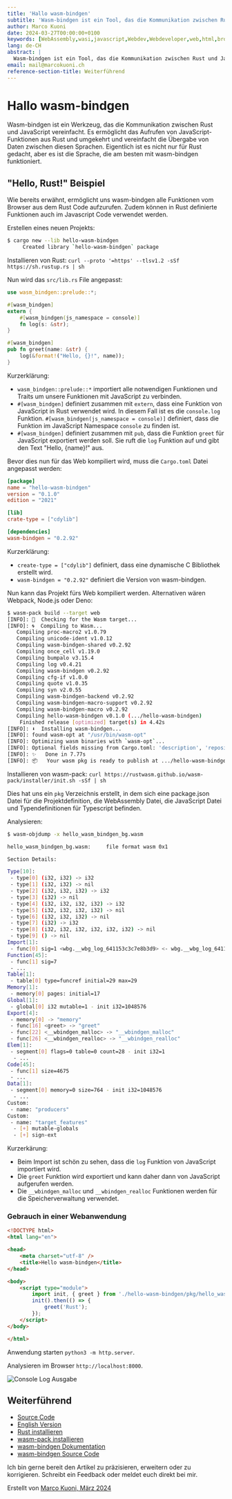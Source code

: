 ```yaml
---
title: 'Hallo wasm-bindgen'
subtitle: 'Wasm-bindgen ist ein Tool, das die Kommunikation zwischen Rust und JavaScript vereinfacht…'
author: Marco Kuoni
date: 2024-03-27T00:00:00+0100
keywords: [WebAssembly,wasi,javascript,Webdev,Webdeveloper,web,html,browser,webapp,webapplication,webapplications,programming,coding,software,technology]
lang: de-CH
abstract: |
  Wasm-bindgen ist ein Tool, das die Kommunikation zwischen Rust und JavaScript vereinfacht…
email: mail@marcokuoni.ch
reference-section-title: Weiterführend
---
```



# Hallo wasm-bindgen
Wasm-bindgen ist ein Werkzeug, das die Kommunikation zwischen Rust und JavaScript vereinfacht. Es ermöglicht das Aufrufen von JavaScript-Funktionen aus Rust und umgekehrt und vereinfacht die Übergabe von Daten zwischen diesen Sprachen. Eigentlich ist es nicht nur für Rust gedacht, aber es ist die Sprache, die am besten mit wasm-bindgen funktioniert.

## "Hello, Rust!" Beispiel
Wie bereits erwähnt, ermöglicht uns wasm-bindgen alle Funktionen vom Browser aus dem Rust Code aufzurufen. Zudem können in Rust definierte Funktionen auch im Javascript Code verwendet werden.

Erstellen eines neuen Projekts:

```bash
$ cargo new --lib hello-wasm-bindgen
     Created library `hello-wasm-bindgen` package
```

Installieren von Rust: `curl --proto '=https' --tlsv1.2 -sSf https://sh.rustup.rs | sh`

Nun wird das `src/lib.rs` File angepasst:

```rust
use wasm_bindgen::prelude::*;

#[wasm_bindgen]
extern {
    #[wasm_bindgen(js_namespace = console)]
    fn log(s: &str);
}

#[wasm_bindgen]
pub fn greet(name: &str) {
    log(&format!("Hello, {}!", name));
}
```

Kurzerklärung:
* `wasm_bindgen::prelude::*` importiert alle notwendigen Funktionen und Traits um unsere Funktionen mit JavaScript zu verbinden.
* `#[wasm_bindgen]` definiert zusammen mit `extern`, dass eine Funktion von JavaScript in Rust verwendet wird. In diesem Fall ist es die `console.log` Funktion. `#[wasm_bindgen(js_namespace = console)]` definiert, dass die Funktion im JavaScript Namespace `console` zu finden ist.
* `#[wasm_bindgen]` definiert zusammen mit `pub`, dass die Funktion `greet` für JavaScript exportiert werden soll. Sie ruft die `log` Funktion auf und gibt den Text "Hello, {name}!" aus.

Bevor dies nun für das Web kompiliert wird, muss die `Cargo.toml` Datei angepasst werden:

```toml
[package]
name = "hello-wasm-bindgen"
version = "0.1.0"
edition = "2021"

[lib]
crate-type = ["cdylib"]

[dependencies]
wasm-bindgen = "0.2.92"
```

Kurzerklärung:
* `create-type = ["cdylib"]` definiert, dass eine dynamische C Bibliothek erstellt wird.
* `wasm-bindgen = "0.2.92"` definiert die Version von wasm-bindgen.

Nun kann das Projekt fürs Web kompiliert werden. Alternativen wären Webpack, Node.js oder Deno:

```bash
$ wasm-pack build --target web
[INFO]: 🎯  Checking for the Wasm target...
[INFO]: 🌀  Compiling to Wasm...
   Compiling proc-macro2 v1.0.79
   Compiling unicode-ident v1.0.12
   Compiling wasm-bindgen-shared v0.2.92
   Compiling once_cell v1.19.0
   Compiling bumpalo v3.15.4
   Compiling log v0.4.21
   Compiling wasm-bindgen v0.2.92
   Compiling cfg-if v1.0.0
   Compiling quote v1.0.35
   Compiling syn v2.0.55
   Compiling wasm-bindgen-backend v0.2.92
   Compiling wasm-bindgen-macro-support v0.2.92
   Compiling wasm-bindgen-macro v0.2.92
   Compiling hello-wasm-bindgen v0.1.0 (.../hello-wasm-bindgen)
    Finished release [optimized] target(s) in 4.42s
[INFO]: ⬇️  Installing wasm-bindgen...
[INFO]: found wasm-opt at "/usr/bin/wasm-opt"
[INFO]: Optimizing wasm binaries with `wasm-opt`...
[INFO]: Optional fields missing from Cargo.toml: 'description', 'repository', and 'license'. These are not necessary, but recommended
[INFO]: ✨   Done in 7.77s
[INFO]: 📦   Your wasm pkg is ready to publish at .../hello-wasm-bindgen/pkg.
```

Installieren von wasm-pack: `curl https://rustwasm.github.io/wasm-pack/installer/init.sh -sSf | sh`

Dies hat uns ein `pkg` Verzeichnis erstellt, in dem sich eine package.json Datei für die Projektdefinition, die WebAssembly Datei, die JavaScript Datei und Typendefinitionen für Typescript befinden.

Analysieren:

```bash
$ wasm-objdump -x hello_wasm_bindgen_bg.wasm

hello_wasm_bindgen_bg.wasm:     file format wasm 0x1

Section Details:

Type[10]:
 - type[0] (i32, i32) -> i32
 - type[1] (i32, i32) -> nil
 - type[2] (i32, i32, i32) -> i32
 - type[3] (i32) -> nil
 - type[4] (i32, i32, i32, i32) -> i32
 - type[5] (i32, i32, i32, i32) -> nil
 - type[6] (i32, i32, i32) -> nil
 - type[7] (i32) -> i32
 - type[8] (i32, i32, i32, i32, i32, i32) -> nil
 - type[9] () -> nil
Import[1]:
 - func[0] sig=1 <wbg.__wbg_log_641153c3c7e8b3d9> <- wbg.__wbg_log_641153c3c7e8b3d9
Function[45]:
 - func[1] sig=7
 - ...
Table[1]:
 - table[0] type=funcref initial=29 max=29
Memory[1]:
 - memory[0] pages: initial=17
Global[1]:
 - global[0] i32 mutable=1 - init i32=1048576
Export[4]:
 - memory[0] -> "memory"
 - func[16] <greet> -> "greet"
 - func[22] <__wbindgen_malloc> -> "__wbindgen_malloc"
 - func[26] <__wbindgen_realloc> -> "__wbindgen_realloc"
Elem[1]:
 - segment[0] flags=0 table=0 count=28 - init i32=1
  - ...
Code[45]:
 - func[1] size=4675
 - ...
Data[1]:
 - segment[0] memory=0 size=764 - init i32=1048576
  - ...
Custom:
 - name: "producers"
Custom:
 - name: "target_features"
  - [+] mutable-globals
  - [+] sign-ext
```

Kurzerkärung:
* Beim Import ist schön zu sehen, dass die `log` Funktion von JavaScript importiert wird.
* Die `greet` Funktion wird exportiert und kann daher dann von JavaScript aufgerufen werden.
* Die `__wbindgen_malloc` und `__wbindgen_realloc` Funktionen werden für die Speicherverwaltung verwendet.

### Gebrauch in einer Webanwendung
```html
<!DOCTYPE html>
<html lang="en">

<head>
    <meta charset="utf-8" />
    <title>Hello wasm-bindgen</title>
</head>

<body>
    <script type="module">
        import init, { greet } from './hello-wasm-bindgen/pkg/hello_wasm_bindgen.js';
        init().then(() => {
            greet('Rust');
        });
    </script>
</body>

</html>
```

Anwendung starten `python3 -m http.server`.

Analysieren im Browser `http://localhost:8000`.

![Console Log Ausgabe](console_log.png)

## Weiterführend
* [Source Code](https://github.com/marcokuoni/public_doc/tree/main/essays/13_hello_wasm_bindgen)
* [English Version](https://github.com/marcokuoni/public_doc/tree/main/essays/13_hello_wasm_bindgen/README.md)
* [Rust installieren](https://www.rust-lang.org/tools/install)
* [wasm-pack installieren](https://rustwasm.github.io/wasm-pack/installer/)
* [wasm-bindgen Dokumentation](https://rustwasm.github.io/docs/wasm-bindgen/)
* [wasm-bindgen Source Code](https://github.com/rustwasm/wasm-bindgen)

Ich bin gerne bereit den Artikel zu präzisieren, erweitern oder zu korrigieren. Schreibt ein Feedback oder meldet euch direkt bei mir.

Erstellt von [Marco Kuoni, März 2024](https://marcokuoni.ch)
